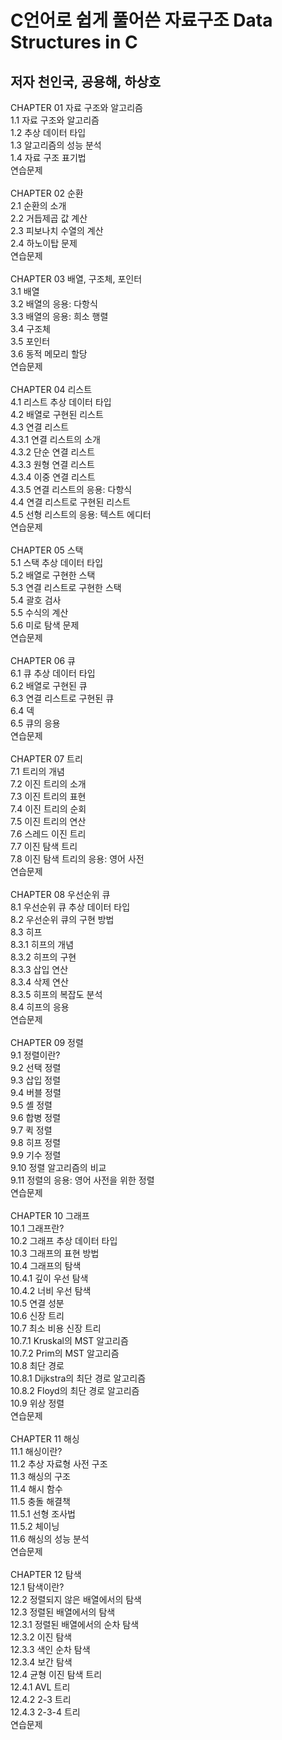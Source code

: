 C언어로 쉽게 풀어쓴 자료구조 Data Structures in C<br/>
======================================================
저자 천인국, 공용해, 하상호 <br/>
---------------------------------

CHAPTER 01 자료 구조와 알고리즘 <br/>
1.1 자료 구조와 알고리즘 <br/>
1.2 추상 데이터 타입 <br/>
1.3 알고리즘의 성능 분석 <br/>
1.4 자료 구조 표기법 <br/>
연습문제 <br/>
<br/>
CHAPTER 02 순환<br/>
2.1 순환의 소개 <br/>
2.2 거듭제곱 값 계산 <br/>
2.3 피보나치 수열의 계산 <br/>
2.4 하노이탑 문제 <br/>
연습문제 <br/>
<br/>
CHAPTER 03 배열, 구조체, 포인터 <br/>
3.1 배열<br/>
3.2 배열의 응용: 다항식 <br/>
3.3 배열의 응용: 희소 행렬 <br/>
3.4 구조체 <br/>
3.5 포인터 <br/>
3.6 동적 메모리 할당<br/>
연습문제 <br/>
<br/>
CHAPTER 04 리스트 <br/>
4.1 리스트 추상 데이터 타입 <br/>
4.2 배열로 구현된 리스트 <br/>
4.3 연결 리스트 <br/>
4.3.1 연결 리스트의 소개 <br/>
4.3.2 단순 연결 리스트 <br/>
4.3.3 원형 연결 리스트 <br/>
4.3.4 이중 연결 리스트 <br/>
4.3.5 연결 리스트의 응용: 다항식 <br/>
4.4 연결 리스트로 구현된 리스트 <br/>
4.5 선형 리스트의 응용: 텍스트 에디터 <br/>
연습문제 <br/>
<br/>
CHAPTER 05 스택 <br/>
5.1 스택 추상 데이터 타입 <br/>
5.2 배열로 구현한 스택 <br/>
5.3 연결 리스트로 구현한 스택 <br/>
5.4 괄호 검사 <br/>
5.5 수식의 계산 <br/>
5.6 미로 탐색 문제 <br/>
연습문제 <br/>
<br/>
CHAPTER 06 큐 <br/>
6.1 큐 추상 데이터 타입 <br/>
6.2 배열로 구현된 큐 <br/>
6.3 연결 리스트로 구현된 큐 <br/>
6.4 덱 <br/>
6.5 큐의 응용 <br/>
연습문제 <br/>
<br/>
CHAPTER 07 트리 <br/>
7.1 트리의 개념 <br/>
7.2 이진 트리의 소개 <br/>
7.3 이진 트리의 표현 <br/>
7.4 이진 트리의 순회 <br/>
7.5 이진 트리의 연산 <br/>
7.6 스레드 이진 트리 <br/>
7.7 이진 탐색 트리 <br/>
7.8 이진 탐색 트리의 응용: 영어 사전 <br/>
연습문제 <br/>
<br/>
CHAPTER 08 우선순위 큐 <br/>
8.1 우선순위 큐 추상 데이터 타입 <br/>
8.2 우선순위 큐의 구현 방법 <br/>
8.3 히프 <br/>
8.3.1 히프의 개념 <br/>
8.3.2 히프의 구현 <br/>
8.3.3 삽입 연산 <br/>
8.3.4 삭제 연산 <br/>
8.3.5 히프의 복잡도 분석 <br/>
8.4 히프의 응용 <br/>
연습문제 <br/>
<br/>
CHAPTER 09 정렬 <br/>
9.1 정렬이란? <br/>
9.2 선택 정렬 <br/>
9.3 삽입 정렬 <br/>
9.4 버블 정렬 <br/>
9.5 셸 정렬 <br/>
9.6 합병 정렬 <br/>
9.7 퀵 정렬 <br/>
9.8 히프 정렬 <br/>
9.9 기수 정렬 <br/>
9.10 정렬 알고리즘의 비교 <br/>
9.11 정렬의 응용: 영어 사전을 위한 정렬 <br/>
연습문제 <br/>
<br/>
CHAPTER 10 그래프 <br/>
10.1 그래프란? <br/>
10.2 그래프 추상 데이터 타입 <br/>
10.3 그래프의 표현 방법 <br/>
10.4 그래프의 탐색 <br/>
10.4.1 깊이 우선 탐색 <br/>
10.4.2 너비 우선 탐색 <br/>
10.5 연결 성분 <br/>
10.6 신장 트리 <br/>
10.7 최소 비용 신장 트리 <br/>
10.7.1 Kruskal의 MST 알고리즘 <br/>
10.7.2 Prim의 MST 알고리즘 <br/>
10.8 최단 경로 <br/>
10.8.1 Dijkstra의 최단 경로 알고리즘 <br/>
10.8.2 Floyd의 최단 경로 알고리즘 <br/>
10.9 위상 정렬 <br/>
연습문제 <br/>
<br/>
CHAPTER 11 해싱 <br/>
11.1 해싱이란? <br/>
11.2 추상 자료형 사전 구조 <br/>
11.3 해싱의 구조 <br/>
11.4 해시 함수 <br/>
11.5 충돌 해결책 <br/>
11.5.1 선형 조사법 <br/>
11.5.2 체이닝 <br/>
11.6 해싱의 성능 분석 <br/>
연습문제 <br/>
<br/>
CHAPTER 12 탐색 <br/>
12.1 탐색이란? <br/>
12.2 정렬되지 않은 배열에서의 탐색 <br/>
12.3 정렬된 배열에서의 탐색 <br/>
12.3.1 정렬된 배열에서의 순차 탐색 <br/>
12.3.2 이진 탐색 <br/>
12.3.3 색인 순차 탐색 <br/>
12.3.4 보간 탐색 <br/>
12.4 균형 이진 탐색 트리 <br/>
12.4.1 AVL 트리 <br/>
12.4.2 2-3 트리 <br/>
12.4.3 2-3-4 트리 <br/>
연습문제<br/>
